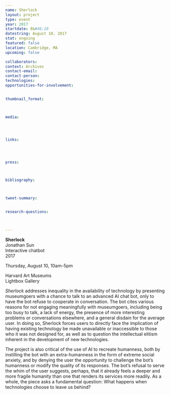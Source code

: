 ```yaml
---
name: Sherlock
layout: project
type: event
year: 2017
startdate: 8&#46;10
datestring: August 10, 2017
stat: ongoing
featured: false
location: Cambridge, MA
upcoming: false

collaborators:
context: Archives
contact-email:
contact-person:
technologies: 
opportunities-for-involvement:


thumbnail_format:



media:




links:




press:



bibliography:



tweet-summary:


research-questions:



---
```

**Sherlock**
<br />Jonathan Sun
<br />Interactive chatbot
<br />2017

Thursday, August 10, 10am-5pm

Harvard Art Museums
<br />Lightbox Gallery

<em>Sherlock</em> addresses inequality in the availability of technology by presenting museumgoers with a chance to talk to an advanced AI chat bot, only to have the bot refuse to cooperate in conversation. The bot cites various reasons for not engaging meaningfully with museumgoers, including being too busy to talk, a lack of energy, the presence of more interesting problems or conversations elsewhere, and a general disdain for the average user. In doing so, Sherlock forces users to directly face the implication of having existing technology be made unavailable or inaccessible to those who it was not designed for, as well as to question the intellectual elitism inherent in the development of new technologies. 

The project is also critical of the use of AI to recreate humanness, both by instilling the bot with an extra-humanness in the form of extreme social anxiety, and by denying the user the opportunity to challenge the bot’s humanness or modify the quality of its responses. The bot’s refusal to serve the whim of the user suggests, perhaps, that it already feels a deeper and more fragile humanity than one that renders its services more readily. As a whole, the piece asks a fundamental question: What happens when technologies choose to leave us behind?
